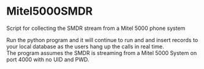 # Mitel5000SMDR  
Script for collecting the SMDR stream from a Mitel 5000 phone system

Run the python program and it will continue to run and and insert records to your local database as the users hang up the calls in real time.  
The program assumes the SMDR is streaming from a Mitel 5000 System on port 4000 with no UID and PWD.

